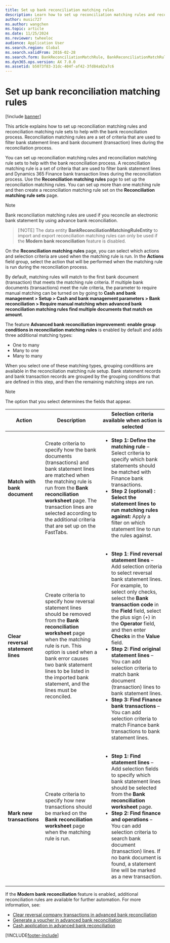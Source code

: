 ```yaml
---
title: Set up bank reconciliation matching rules
description: Learn how to set up reconciliation matching rules and reconciliation matching rule sets to help with the bank reconciliation process.
author: music727 
ms.author: wangchen
ms.topic: article
ms.date: 11/25/2024
ms.reviewer: twheeloc
audience: Application User
ms.search.region: Global
ms.search.validFrom: 2016-02-28
ms.search.form: BankReconciliationMatchRule, BankReconciliationMatchRuleSet
ms.dyn365.ops.version: AX 7.0.0
ms.assetid: b5073f83-31dc-404f-af42-3fd84a02a7c6
---
```


# Set up bank reconciliation matching rules

[!include [banner](../includes/banner.md)]

This article explains how to set up reconciliation matching rules and reconciliation matching rule sets to help with the bank reconciliation process. Reconciliation matching rules are a set of criteria that are used to filter bank statement lines and bank document (transaction) lines during the reconciliation process.

You can set up reconciliation matching rules and reconciliation matching rule sets to help with the bank reconciliation process. A reconciliation matching rule is a set of criteria that are used to filter bank statement lines and Dynamics 365 Finance bank transaction lines during the reconciliation process. Use the **Reconciliation matching rules** page to set up the reconciliation matching rules. You can set up more than one matching rule and then create a reconciliation matching rule set on the **Reconciliation matching rule sets** page. 

> [!NOTE] 
> Bank reconciliation matching rules are used if you reconcile an electronic bank statement by using advance bank reconciliation.

>  [!NOTE] 
> The data entity **BankReconciliationMatchingRuleEntity** to import and export reconciliation matching rules can only be used if the **Modern bank reconciliation** feature is disabled. 

On the **Reconciliation matching rules** page, you can select which actions and selection criteria are used when the matching rule is run. In the **Actions** field group, select the action that will be performed when the matching rule is run during the reconciliation process.  

By default, matching rules will match to the first bank document (transaction) that meets the matching rule criteria. If multiple bank documents (transactions) meet the rule criteria, the parameter to require manual matching can be turned on by going to **Cash and bank management > Setup > Cash and bank management parameters > Bank reconciliation > Require manual matching when advanced bank reconciliation matching rules find multiple documents that match on amount**.

The feature **Advanced bank reconciliation improvement: enable group conditions in reconciliation matching rules** is enabled by default and adds three additional matching types: 

- One to many
- Many to one
- Many to many 

When you select one of these matching types, grouping conditions are available in the reconciliation matching rule setup. Bank statement records and bank transaction records are grouped by the grouping conditions that are defined in this step, and then the remaining matching steps are run.

> [!NOTE] 
> The option that you select determines the fields that appear.

| Action | Description   | Selection criteria available when action is selected     |
|--------|---------------|----------------------------------------------------------|
| **Match with bank document**       | Create criteria to specify how the bank documents (transactions) and bank statement lines are matched when the matching rule is run from the **Bank reconciliation worksheet** page. The transaction lines are selected according to the additional criteria that are set up on the FastTabs. | <ul><li>**Step 1: Define the matching rule** – Select criteria to specify which bank statements should be matched with Finance bank transactions.</li><li> **Step 2 (optional) : Select the statement lines to run matching rules against:**  Apply a filter on which statement line to run the rules against.</li></ul>                                       |
| **Clear reversal statement lines** | Create criteria to specify how reversal statement lines should be removed from the **Bank reconciliation worksheet** page when the matching rule is run. This option is used when a bank error causes two bank statement lines to be listed in the imported bank statement, and the lines must be reconciled. |<ul><li> **Step 1**: **Find reversal statement lines** – Add selection criteria to select reversal bank statement lines. For example, to select only checks, select the **Bank transaction code** in the **Field** field, select the plus sign (+) in the **Operator** field, and then enter **Checks** in the **Value** field. </li><li>**Step 2: Find original statement lines** – You can add selection criteria to match bank document (transaction) lines to bank statement lines. </li><li>**Step 3: Find Finance bank transactions** – You can add selection criteria to match Finance bank transactions to bank statement lines.</li></ul>  |
| **Mark new transactions**          | Create criteria to specify how new transactions should be marked on the **Bank reconciliation worksheet** page when the matching rule is run.                                                                                                                                                                 | <ul><li>**Step 1: Find statement lines** – Add selection fields to specify which bank statement lines should be selected from the **Bank reconciliation worksheet** page.</li><li> **Step 2: Find finance and operations** – You can add selection criteria to search bank document (transaction) lines. If no bank document is found, a statement line will be marked as a new transaction. </li></ul>         |


If the **Modern bank reconciliation** feature is enabled, additional reconciliation rules are available for further automation. For more information, see:
- [Clear reversal company transactions in advanced bank reconciliation](clear-reverse-comp-trans.md)
- [Generate a voucher in advanced bank reconciliation](vouchers-adv-bank-rec.md)
- [Cash application in advanced bank reconciliation](apply-cash-adv-bank-rec.md)



[!INCLUDE[footer-include](../../includes/footer-banner.md)]

